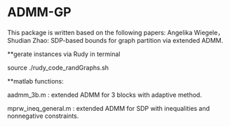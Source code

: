 # ADMM-GP

This package is written based on the following papers:
Angelika Wiegele，Shudian Zhao: SDP-based bounds for graph partition via extended ADMM.


**gerate instances via Rudy in terminal 

source ./rudy_code_randGraphs.sh 


**matlab functions:

aadmm_3b.m : extended ADMM for 3 blocks with adaptive method.

mprw_ineq_general.m : extended ADMM for SDP with inequalities and nonnegative constraints.





